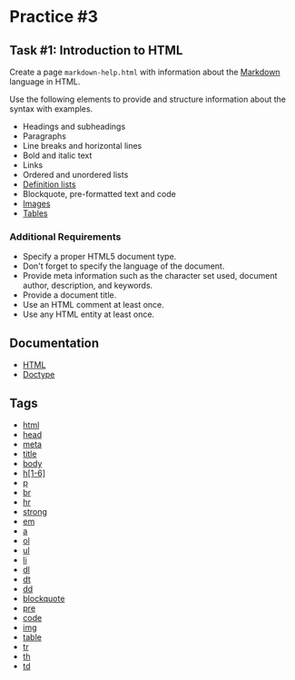 Practice #3
===========

## Task #1: Introduction to HTML

Create a page `markdown-help.html` with information about the [Markdown](https://daringfireball.net/projects/markdown/) language in HTML.

Use the following elements to provide and structure information about the syntax with examples.

* Headings and subheadings
* Paragraphs
* Line breaks and horizontal lines
* Bold and italic text
* Links
* Ordered and unordered lists
* [Definition lists](http://kramdown.gettalong.org/syntax.html#definition-lists)
* Blockquote, pre-formatted text and code
* [Images](https://github.com/dcurtis/markdown-mark)
* [Tables](http://kramdown.gettalong.org/syntax.html#tables)

### Additional Requirements

* Specify a proper HTML5 document type.
* Don't forget to specify the language of the document.
* Provide meta information such as the character set used, document author, description, and keywords.
* Provide a document title.
* Use an HTML comment at least once.
* Use any HTML entity at least once.

## Documentation

* [HTML](https://developer.mozilla.org/en-US/docs/Glossary/HTML)
* [Doctype](https://developer.mozilla.org/en-US/docs/Glossary/Doctype)

## Tags

* [html](https://developer.mozilla.org/en-US/docs/Web/HTML/Element/html)
* [head](https://developer.mozilla.org/en-US/docs/Web/HTML/Element/head)
* [meta](https://developer.mozilla.org/en-US/docs/Web/HTML/Element/meta)
* [title](https://developer.mozilla.org/en-US/docs/Web/HTML/Element/title)
* [body](https://developer.mozilla.org/en-US/docs/Web/HTML/Element/body)
* [h\[1-6\]](https://developer.mozilla.org/en-US/docs/Web/HTML/Element/Heading_Elements)
* [p](https://developer.mozilla.org/en-US/docs/Web/HTML/Element/p)
* [br](https://developer.mozilla.org/en-US/docs/Web/HTML/Element/br)
* [hr](https://developer.mozilla.org/en-US/docs/Web/HTML/Element/hr)
* [strong](https://developer.mozilla.org/en-US/docs/Web/HTML/Element/strong)
* [em](https://developer.mozilla.org/en-US/docs/Web/HTML/Element/em)
* [a](https://developer.mozilla.org/en-US/docs/Web/HTML/Element/a)
* [ol](https://developer.mozilla.org/en-US/docs/Web/HTML/Element/ol)
* [ul](https://developer.mozilla.org/en-US/docs/Web/HTML/Element/ul)
* [li](https://developer.mozilla.org/en-US/docs/Web/HTML/Element/li)
* [dl](https://developer.mozilla.org/en-US/docs/Web/HTML/Element/dl)
* [dt](https://developer.mozilla.org/en-US/docs/Web/HTML/Element/dt)
* [dd](https://developer.mozilla.org/en-US/docs/Web/HTML/Element/dd)
* [blockquote](https://developer.mozilla.org/en-US/docs/Web/HTML/Element/blockquote)
* [pre](https://developer.mozilla.org/en-US/docs/Web/HTML/Element/pre)
* [code](https://developer.mozilla.org/en-US/docs/Web/HTML/Element/code)
* [img](https://developer.mozilla.org/en-US/docs/Web/HTML/Element/img)
* [table](https://developer.mozilla.org/en-US/docs/Web/HTML/Element/table)
* [tr](https://developer.mozilla.org/en-US/docs/Web/HTML/Element/tr)
* [th](https://developer.mozilla.org/en-US/docs/Web/HTML/Element/th)
* [td](https://developer.mozilla.org/en-US/docs/Web/HTML/Element/td)
